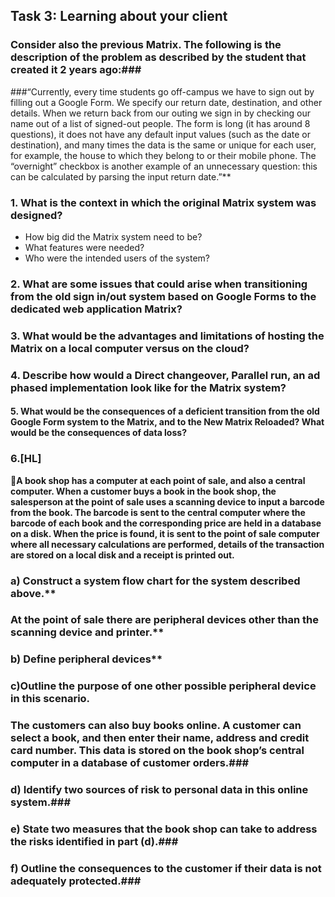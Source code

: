 ## Task 3: Learning about your client
### Consider also the previous Matrix. The following is the description of the problem as described by the student that created it 2 years ago:###

###“Currently, every time students go off-campus we have to sign out by filling out a Google Form. We specify our return date, destination, and other details. When we return back from our outing we sign in by checking our name out of a list of  signed-out people. The form is long (it has around 8 questions), it does not have any default input values (such as the date or destination), and many times the data is the same or unique for each user, for example, the house to which they belong to or their mobile phone. The
“overnight” checkbox is another example of an unnecessary question: this can be calculated by parsing
the input return date.”**

### 1. What is the context in which the original Matrix system was designed?
  * How big did the Matrix system need to be? 
  * What features were needed?
  * Who were the intended users of the system?



### 2. What are some issues that could arise when transitioning from the old sign in/out system based on Google Forms to the dedicated web application Matrix? 


### 3. What would be the advantages and limitations of hosting the Matrix on a local computer versus on the cloud?




### 4. Describe how would a Direct changeover, Parallel run, an ad phased implementation look like for the Matrix system? 



#### 5. What would be the consequences of a deficient transition from the old Google Form system to the Matrix, and to the New Matrix Reloaded? What would be the consequences of data loss?




### 6.[HL]
**📔A book shop has a computer at each point of sale, and also a central computer. When a customer buys a book in the book shop, the salesperson at the point of sale uses a scanning device to input a barcode from the book. The barcode is sent to the central computer where the barcode of each book and the corresponding price are held in a database on a disk. When the price is found, it is sent to the point of sale computer where all necessary calculations are performed, details of the transaction are stored on a local disk and a receipt is printed out.**

### a) Construct a system flow chart for the system described above.** 



### At the point of sale there are peripheral devices other than the scanning device and printer.**





### b) Define peripheral devices**


### c)Outline the purpose of one other possible peripheral device in this scenario. ###


### The customers can also buy books online. A customer can select a book, and then enter their name, address and credit card number. This data is stored on the book shop’s central computer in a database of customer orders.###

### d) Identify two sources of risk to personal data in this online system.### 


### e) State two measures that the book shop can take to address the risks identified in part (d).###



### f) Outline the consequences to the customer if their data is not adequately protected.### 



